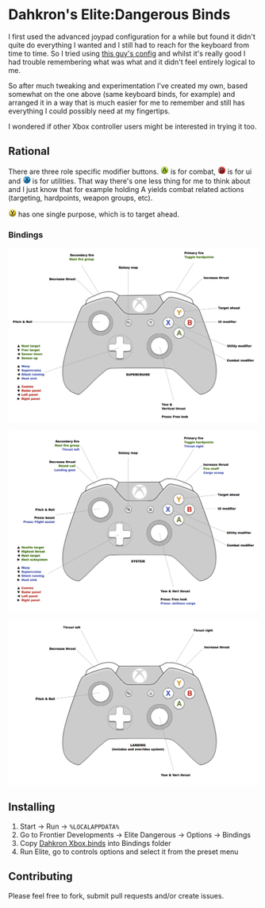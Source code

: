 # Dahkron's Elite:Dangerous Binds

I first used the advanced joypad configuration for a while but found it didn't quite do everything I wanted and I still had to reach for the keyboard from time to time.  So I tried using [this guy's config](https://forums.frontier.co.uk/showthread.php?t=71532) and whilst it's really good I had trouble remembering what was what and it didn't feel entirely logical to me.

So after much tweaking and experimentation I've created my own, based somewhat on the one above (same keyboard binds, for example) and arranged it in a way that is much easier for me to remember and still has everything I could possibly need at my fingertips.

I wondered if other Xbox controller users might be interested in trying it too.

## Rational

There are three role specific modifier buttons.  ![A](images/a_s.jpg) is for combat, ![B](images/b_s.jpg) is for ui and ![X](images/x_s.jpg) is for utilities.  That way there's one less thing for me to think about and I just know that for example holding A yields combat related actions (targeting, hardpoints, weapon groups, etc).

![Y](images/y_s.jpg) has one single purpose, which is to target ahead.

### Bindings

![Supercruise Bindings](images/xbox/supercruise.png)

![System bindings](images/xbox/system.png)

![Landing overrides](images/xbox/landing.png)

## Installing

1. Start &rarr; Run &rarr; `%LOCALAPPDATA%`
2. Go to Frontier Developments &rarr; Elite Dangerous &rarr; Options &rarr; Bindings
3. Copy [Dahkron Xbox.binds](https://raw.githubusercontent.com/cmdrdahkron/elite-binds/master/Dahkron-Xbox.binds) into Bindings folder
4. Run Elite, go to controls options and select it from the preset menu

## Contributing

Please feel free to fork, submit pull requests and/or create issues.
